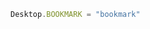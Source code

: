 <!--TITLE:Desktop.BOOKMARK-->
<!--ABOUT:Upspark's Desktop API module.-->

```javascript
Desktop.BOOKMARK = "bookmark"
```